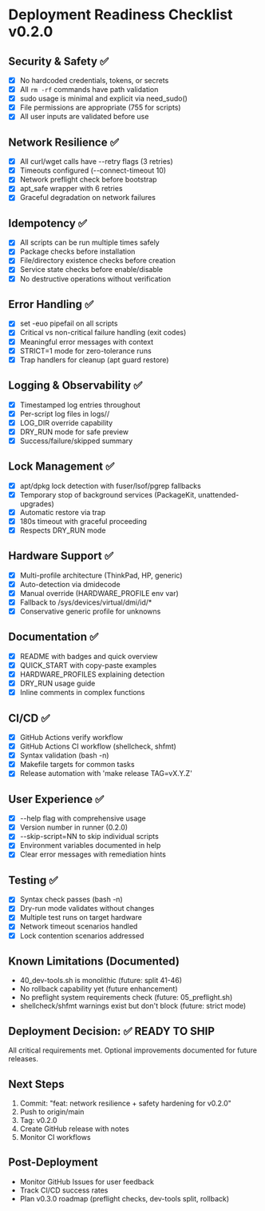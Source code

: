 # Deployment Readiness Checklist v0.2.0

## Security & Safety ✅

- [x] No hardcoded credentials, tokens, or secrets
- [x] All `rm -rf` commands have path validation
- [x] sudo usage is minimal and explicit via need_sudo()
- [x] File permissions are appropriate (755 for scripts)
- [x] All user inputs are validated before use

## Network Resilience ✅

- [x] All curl/wget calls have --retry flags (3 retries)
- [x] Timeouts configured (--connect-timeout 10)
- [x] Network preflight check before bootstrap
- [x] apt_safe wrapper with 6 retries
- [x] Graceful degradation on network failures

## Idempotency ✅

- [x] All scripts can be run multiple times safely
- [x] Package checks before installation
- [x] File/directory existence checks before creation
- [x] Service state checks before enable/disable
- [x] No destructive operations without verification

## Error Handling ✅

- [x] set -euo pipefail on all scripts
- [x] Critical vs non-critical failure handling (exit codes)
- [x] Meaningful error messages with context
- [x] STRICT=1 mode for zero-tolerance runs
- [x] Trap handlers for cleanup (apt guard restore)

## Logging & Observability ✅

- [x] Timestamped log entries throughout
- [x] Per-script log files in logs/<timestamp>/
- [x] LOG_DIR override capability
- [x] DRY_RUN mode for safe preview
- [x] Success/failure/skipped summary

## Lock Management ✅

- [x] apt/dpkg lock detection with fuser/lsof/pgrep fallbacks
- [x] Temporary stop of background services (PackageKit, unattended-upgrades)
- [x] Automatic restore via trap
- [x] 180s timeout with graceful proceeding
- [x] Respects DRY_RUN mode

## Hardware Support ✅

- [x] Multi-profile architecture (ThinkPad, HP, generic)
- [x] Auto-detection via dmidecode
- [x] Manual override (HARDWARE_PROFILE env var)
- [x] Fallback to /sys/devices/virtual/dmi/id/*
- [x] Conservative generic profile for unknowns

## Documentation ✅

- [x] README with badges and quick overview
- [x] QUICK_START with copy-paste examples
- [x] HARDWARE_PROFILES explaining detection
- [x] DRY_RUN usage guide
- [x] Inline comments in complex functions

## CI/CD ✅

- [x] GitHub Actions verify workflow
- [x] GitHub Actions CI workflow (shellcheck, shfmt)
- [x] Syntax validation (bash -n)
- [x] Makefile targets for common tasks
- [x] Release automation with 'make release TAG=vX.Y.Z'

## User Experience ✅

- [x] --help flag with comprehensive usage
- [x] Version number in runner (0.2.0)
- [x] --skip-script=NN to skip individual scripts
- [x] Environment variables documented in help
- [x] Clear error messages with remediation hints

## Testing ✅

- [x] Syntax check passes (bash -n)
- [x] Dry-run mode validates without changes
- [x] Multiple test runs on target hardware
- [x] Network timeout scenarios handled
- [x] Lock contention scenarios addressed

## Known Limitations (Documented)

- 40_dev-tools.sh is monolithic (future: split 41-46)
- No rollback capability yet (future enhancement)
- No preflight system requirements check (future: 05_preflight.sh)
- shellcheck/shfmt warnings exist but don't block (future: strict mode)

## Deployment Decision: ✅ READY TO SHIP

All critical requirements met. Optional improvements documented for future releases.

## Next Steps

1. Commit: "feat: network resilience + safety hardening for v0.2.0"
2. Push to origin/main
3. Tag: v0.2.0
4. Create GitHub release with notes
5. Monitor CI workflows

## Post-Deployment

- Monitor GitHub Issues for user feedback
- Track CI/CD success rates
- Plan v0.3.0 roadmap (preflight checks, dev-tools split, rollback)
